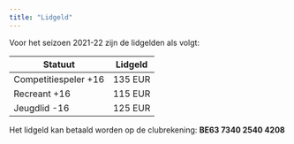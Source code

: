```yaml
---
title: "Lidgeld"
---
```


Voor het seizoen 2021-22 zijn de lidgelden als volgt:

|Statuut|Lidgeld|
|-------|-------|
|Competitiespeler +16|135 EUR|
|Recreant +16|115 EUR|
|Jeugdlid -16|125 EUR|

Het lidgeld kan betaald worden op de clubrekening: **BE63 7340 2540 4208**
